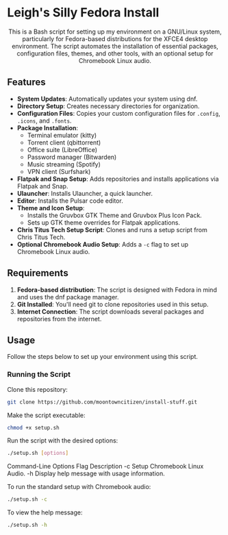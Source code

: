 # Leigh's Silly Fedora Install

<p align="center">This is a Bash script for setting up my environment on a GNU/Linux system, particularly for Fedora-based distributions for the XFCE4 desktop environment. The script automates the installation of essential packages, configuration files, themes, and other tools, with an optional setup for Chromebook Linux audio.</p>

## Features
- **System Updates**: Automatically updates your system using dnf.
- **Directory Setup**: Creates necessary directories for organization.
- **Configuration Files**: Copies your custom configuration files for `.config`, `.icons`, and `.fonts`.
- **Package Installation**:
  - Terminal emulator (kitty)
  - Torrent client (qbittorrent)
  - Office suite (LibreOffice)
  - Password manager (Bitwarden)
  - Music streaming (Spotify)
  - VPN client (Surfshark)
- **Flatpak and Snap Setup**: Adds repositories and installs applications via Flatpak and Snap.
- **Ulauncher**: Installs Ulauncher, a quick launcher.
- **Editor**: Installs the Pulsar code editor.
- **Theme and Icon Setup**:
  - Installs the Gruvbox GTK Theme and Gruvbox Plus Icon Pack.
  - Sets up GTK theme overrides for Flatpak applications.
- **Chris Titus Tech Setup Script**: Clones and runs a setup script from Chris Titus Tech.
- **Optional Chromebook Audio Setup**: Adds a `-c` flag to set up Chromebook Linux audio.

## Requirements
1. **Fedora-based distribution**: The script is designed with Fedora in mind and uses the dnf package manager.
2. **Git Installed**: You'll need git to clone repositories used in this setup.
3. **Internet Connection**: The script downloads several packages and repositories from the internet.

## Usage
Follow the steps below to set up your environment using this script.

### Running the Script
Clone this repository:
```bash
git clone https://github.com/moontowncitizen/install-stuff.git
```

Make the script executable:
```bash
chmod +x setup.sh
```

Run the script with the desired options:
```bash
./setup.sh [options]
```

Command-Line Options
Flag	Description
-c	Setup Chromebook Linux Audio.
-h	Display help message with usage information.

To run the standard setup with Chromebook audio:
```bash
./setup.sh -c
```
To view the help message:
```bash
./setup.sh -h
```
